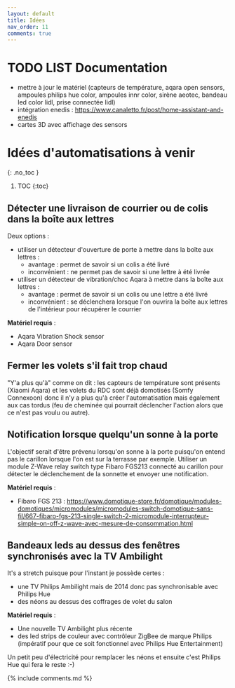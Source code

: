```yaml
---
layout: default
title: Idées
nav_order: 11
comments: true
---
```


# TODO LIST Documentation

- mettre à jour le matériel (capteurs de température, aqara open sensors, ampoules philips hue color, ampoules innr color, sirène aeotec, bandeau led color lidl, prise connectée lidl)
- intégration enedis : https://www.canaletto.fr/post/home-assistant-and-enedis
- cartes 3D avec affichage des sensors



# Idées d'automatisations à venir
{: .no_toc }

1. TOC
{:toc}

## Détecter une livraison de courrier ou de colis dans la boîte aux lettres

Deux options :
- utiliser un détecteur d'ouverture de porte à mettre dans la boîte aux lettres :
  - avantage : permet de savoir si un colis a été livré
  - inconvénient : ne permet pas de savoir si une lettre à été livrée
- utiliser un détecteur de vibration/choc Aqara à mettre dans la boîte aux lettres : 
  - avantage : permet de savoir si un colis ou une lettre a été livré
  - inconvénient : se déclenchera lorsque l'on ouvrira la boîte aux lettres de l'intérieur pour récupérer le courrier

**Matériel requis** :
 - Aqara Vibration Shock sensor
 - Aqara Door sensor

## Fermer les volets s'il fait trop chaud

"Y'a plus qu'à" comme on dit : les capteurs de température sont présents (Xiaomi Aqara) et les volets du RDC sont déjà domotisés (Somfy Connexoon) donc il n'y a plus qu'à créer l'automatisation mais également aux cas tordus (feu de cheminée qui pourrait déclencher l'action alors que ce n'est pas voulu ou autre).

## Notification lorsque quelqu'un sonne à la porte

L'objectif serait d'être prévenu lorsqu'on sonne à la porte puisqu'on entend pas le carillon lorsque l'on est sur la terrasse par exemple.
Utiliser un module Z-Wave relay switch type Fibaro FGS213 connecté au carillon pour détecter le déclenchement de la sonnette et envoyer une notification. 

**Matériel requis** :
 - Fibaro FGS 213 : https://www.domotique-store.fr/domotique/modules-domotiques/micromodules/micromodules-switch-domotique-sans-fil/667-fibaro-fgs-213-single-switch-2-micromodule-interrupteur-simple-on-off-z-wave-avec-mesure-de-consommation.html

## Bandeaux leds au dessus des fenêtres synchronisés avec la TV Ambilight

It's a stretch puisque pour l'instant je possède certes :
 - une TV Philips Ambilight mais de 2014 donc pas synchronisable avec Philips Hue
 - des néons au dessus des coffrages de volet du salon

**Matériel requis** :
 - Une nouvelle TV Ambilight plus récente
 - des led strips de couleur avec contrôleur ZigBee de marque Philips (impératif pour que ce soit fonctionnel avec Philips Hue Entertainment)
 
Un petit peu d'électricité pour remplacer les néons et ensuite c'est Philips Hue qui fera le reste :-)






{% include comments.md %}
